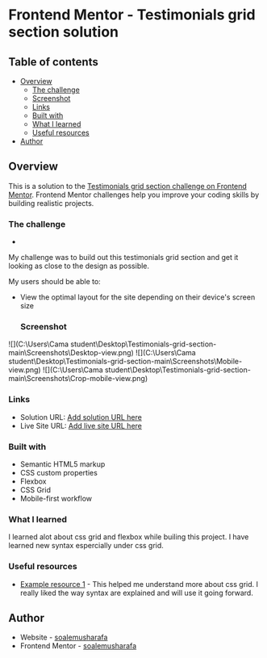 #  Frontend Mentor - Testimonials grid section solution


## Table of contents

- [Overview](#overview)
  - [The challenge](#the-challenge)
  - [Screenshot](#screenshot)
  - [Links](#links)
  - [Built with](#built-with)
  - [What I learned](#what-i-learned)
  - [Useful resources](#useful-resources)
- [Author](#author)



## Overview

This is a solution to the [Testimonials grid section challenge on Frontend Mentor](https://www.frontendmentor.io/challenges/testimonials-grid-section-Nnw6J7Un7). Frontend Mentor challenges help you improve your coding skills by building realistic projects.


### The challenge
-
My challenge was to build out this testimonials grid section and get it looking as close to the design as possible.

My users should be able to:

- View the optimal layout for the site depending on their device's screen size
  
  ### Screenshot

![](C:\Users\Cama student\Desktop\Testimonials-grid-section-main\Screenshots\Desktop-view.png)
![](C:\Users\Cama student\Desktop\Testimonials-grid-section-main\Screenshots\Mobile-view.png)
![](C:\Users\Cama student\Desktop\Testimonials-grid-section-main\Screenshots\Crop-mobile-view.png)


### Links

- Solution URL: [Add solution URL here](https://github.com/soalemusharafa/Testimonials-grid-section-main)
- Live Site URL: [Add live site URL here](https://soalemusharafa.github.io/Testimonials-grid-section-main/)



### Built with

- Semantic HTML5 markup
- CSS custom properties
- Flexbox
- CSS Grid
- Mobile-first workflow


### What I learned

I learned alot about css grid and flexbox while builing this project. I have learned new syntax espercially under css grid.

### Useful resources

- [Example resource 1](https://www.w3schools.com/) - This helped me understand more about css grid. I really liked the way syntax are explained and will use it going forward.

## Author

- Website - [soalemusharafa](https://github.com/soalemusharafa)
- Frontend Mentor - [soalemusharafa](https://www.frontendmentor.io/profile/soalemusharafa)
